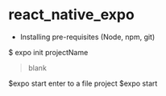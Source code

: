 # react_native_expo
- Installing pre-requisites (Node, npm, git)

$ expo init projectName
>blank

$expo start
enter to a file project
$expo start
